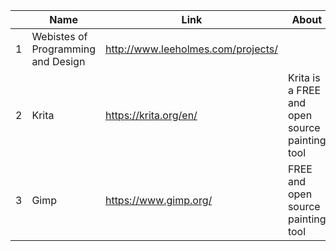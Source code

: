 |   | Name                                  | Link                                    | About                                             |
|---|------------------------------------|--------------------------------------|-----------------------------------------------|
| 1 | Webistes of Programming and Design | http://www.leeholmes.com/projects/ |                                               |
| 2 | Krita                              | https://krita.org/en/               | Krita is a FREE and open source painting tool |
| 3 | Gimp                               | https://www.gimp.org/              | FREE and open source painting tool            |
